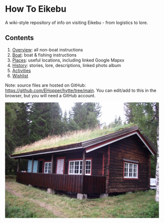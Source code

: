 # How To Eikebu

A wiki-style repository of info on visiting Eikebu - from logistics to lore.

## Contents

1. [Overview](overview.md): all non-boat instructions
2. [Boat](boat.md): boat & fishing instructions
3. [Places](places.md): useful locations, including linked Google Mapxx
4. [History](history.md): stories, lore, descriptions, linked photo album
5. [Activities](activities.md)
6. [Wishlist](wishlist.md)

Note: source files are hosted on GitHub: <https://github.com/EHopper/hytte/tree/main>. You can edit/add to this in the browser, but you will need a GitHub account.


![Hytte](pics/hytte.jpg)